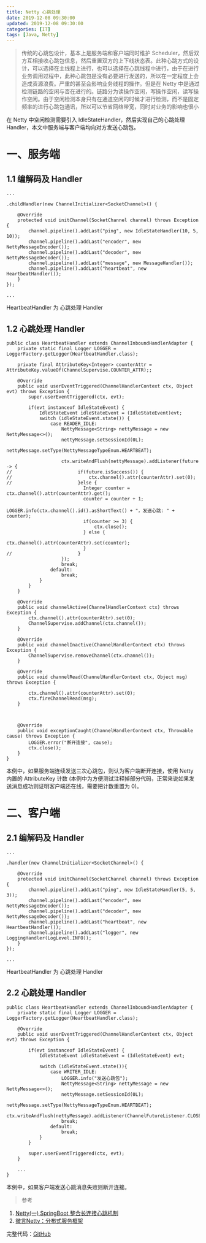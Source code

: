 ```yaml
---
title: Netty 心跳处理
date: 2019-12-08 09:30:00
updated: 2019-12-08 09:30:00
categories: [IT]
tags: [Java, Netty]
---
```


> 传统的心跳包设计，基本上是服务端和客户端同时维护 Scheduler，然后双方互相接收心跳包信息，然后重置双方的上下线状态表。此种心跳方式的设计，可以选择在主线程上进行，也可以选择在心跳线程中进行，由于在进行业务调用过程中，此种心跳包是没有必要进行发送的，所以在一定程度上会造成资源浪费。严重的甚至会影响业务线程的操作。但是在 Netty 中是通过检测链路的空闲与否在进行的。链路分为读操作空闲，写操作空闲，读写操作空闲。由于空闲检测本身只有在通道空闲的时候才进行检测，而不是固定频率的进行心跳包通讯，所以可以节省网络带宽，同时对业务的影响也很小

在 Netty 中空闲检测需要引入 IdleStateHandler，然后实现自己的心跳处理 Handler，本文中服务端与客户端均向对方发送心跳包。

# 一、服务端

## 1.1 编解码及 Handler

```
...

.childHandler(new ChannelInitializer<SocketChannel>() {

	@Override
	protected void initChannel(SocketChannel channel) throws Exception {
		channel.pipeline().addLast("ping", new IdleStateHandler(10, 5, 10));
		channel.pipeline().addLast("encoder", new NettyMessageEncoder());
		channel.pipeline().addLast("decoder", new NettyMessageDecoder());
		channel.pipeline().addLast("message", new MessageHandler());
		channel.pipeline().addLast("heartbeat", new HeartbeatHandler());
	}
});

...

```

HeartbeatHandler 为 心跳处理 Handler

## 1.2 心跳处理 Handler

```
public class HeartbeatHandler extends ChannelInboundHandlerAdapter {
    private static final Logger LOGGER = LoggerFactory.getLogger(HeartbeatHandler.class);

    private final AttributeKey<Integer> counterAttr = AttributeKey.valueOf(ChannelSupervise.COUNTER_ATTR);;

    @Override
    public void userEventTriggered(ChannelHandlerContext ctx, Object evt) throws Exception {
        super.userEventTriggered(ctx, evt);

        if(evt instanceof IdleStateEvent) {
            IdleStateEvent idleStateEvent = (IdleStateEvent)evt;
            switch (idleStateEvent.state()) {
                case READER_IDLE:
                    NettyMessage<String> nettyMessage = new NettyMessage<>();
                    nettyMessage.setSessionId(0L);
                    nettyMessage.setType(NettyMessageTypeEnum.HEARTBEAT);

                    ctx.writeAndFlush(nettyMessage).addListener(future -> {
//                        if(future.isSuccess()) {
//                            ctx.channel().attr(counterAttr).set(0);
//                        }else {
                            Integer counter = ctx.channel().attr(counterAttr).get();
                            counter = counter + 1;
                            LOGGER.info(ctx.channel().id().asShortText() + "，发送心跳: " + counter);
                            if(counter >= 3) {
                                ctx.close();
                            } else {
                                ctx.channel().attr(counterAttr).set(counter);
                            }
//                        }
                    });
                    break;
                default:
                    break;
            }
        }
    }

    @Override
    public void channelActive(ChannelHandlerContext ctx) throws Exception {
        ctx.channel().attr(counterAttr).set(0);
        ChannelSupervise.addChannel(ctx.channel());
    }

    @Override
    public void channelInactive(ChannelHandlerContext ctx) throws Exception {
        ChannelSupervise.removeChannel(ctx.channel());
    }

    @Override
    public void channelRead(ChannelHandlerContext ctx, Object msg) throws Exception {

        ctx.channel().attr(counterAttr).set(0);
        ctx.fireChannelRead(msg);
    }



    @Override
    public void exceptionCaught(ChannelHandlerContext ctx, Throwable cause) throws Exception {
        LOGGER.error("断开连接", cause);
        ctx.close();
    }
}
```

本例中，如果服务端连续发送三次心跳包，则认为客户端断开连接，使用 Netty 内置的 AttributeKey 计数 (本例中为方便测试注释掉部分代码，正常来说如果发送消息成功则证明客户端还在线，需要把计数重置为 0)。

# 二、客户端

## 2.1 编解码及 Handler

```
...

.handler(new ChannelInitializer<SocketChannel>() {

	@Override
	protected void initChannel(SocketChannel channel) throws Exception {
		channel.pipeline().addLast("ping", new IdleStateHandler(5, 5, 3));
		channel.pipeline().addLast("encoder", new NettyMessageEncoder());
		channel.pipeline().addLast("decoder", new NettyMessageDecoder());
		channel.pipeline().addLast("heartbeat", new HeartbeatHandler());
		channel.pipeline().addLast("logger", new LoggingHandler(LogLevel.INFO));
	}
});

...
```

HeartbeatHandler 为 心跳处理 Handler

## 2.2 心跳处理 Handler

```
public class HeartbeatHandler extends ChannelInboundHandlerAdapter {
    private static final Logger LOGGER = LoggerFactory.getLogger(HeartbeatHandler.class);

    @Override
    public void userEventTriggered(ChannelHandlerContext ctx, Object evt) throws Exception {

        if(evt instanceof IdleStateEvent) {
            IdleStateEvent idleStateEvent = (IdleStateEvent) evt;

            switch (idleStateEvent.state()){
                case WRITER_IDLE:
                    LOGGER.info("发送心跳包");
                    NettyMessage<String> nettyMessage = new NettyMessage<>();
                    nettyMessage.setSessionId(0L);
                    nettyMessage.setType(NettyMessageTypeEnum.HEARTBEAT);
                    ctx.writeAndFlush(nettyMessage).addListener(ChannelFutureListener.CLOSE_ON_FAILURE);
                    break;
                default:
                    break;
            }
        }

        super.userEventTriggered(ctx, evt);
    }

    ...
}
```

本例中，如果客户端发送心跳消息失败则断开连接。

> 参考

1. [Netty(一) SpringBoot 整合长连接心跳机制](https://crossoverjie.top/2018/05/24/netty/Netty(1)TCP-Heartbeat/)
1. [微言Netty：分布式服务框架](https://www.cnblogs.com/scy251147/p/10983814.html)


完整代码：[GitHub](https://github.com/VictorBu/code-snippet/tree/master/java/netty-heartbeat)

